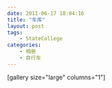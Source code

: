 ```yaml
---
date: 2011-06-17 18:04:16
title: "车库"
layout: post
tags:
    - StateCollege
categories:
    - 相册
    - 自行车
---
```


[gallery size="large" columns="1"] 
